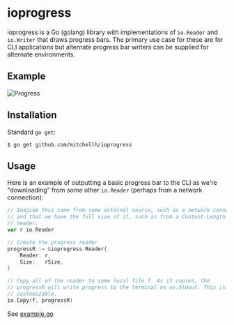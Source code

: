 # ioprogress

ioprogress is a Go (golang) library with implementations of `io.Reader`
and `io.Writer` that draws progress bars. The primary use case for these
are for CLI applications but alternate progress bar writers can be supplied
for alternate environments.

## Example

![Progress](http://g.recordit.co/GO5HxT16QH.gif)

## Installation

Standard `go get`:

```
$ go get github.com/mitchellh/ioprogress
```

## Usage

Here is an example of outputting a basic progress bar to the CLI as
we're "downloading" from some other `io.Reader` (perhaps from a network
connection):

```go
// Imagine this came from some external source, such as a network connection,
// and that we have the full size of it, such as from a Content-Length HTTP
// header.
var r io.Reader

// Create the progress reader
progressR := &ioprogress.Reader{
	Reader: r,
	Size:   rSize,
}

// Copy all of the reader to some local file f. As it copies, the
// progressR will write progress to the terminal on os.Stdout. This is
// customizable.
io.Copy(f, progressR)
```

See [example.go](./example.go)
